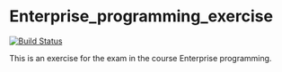 # Enterprise_programming_exercise
[![Build Status](https://travis-ci.org/alexander474/Enterprise_programming_exercise.svg?branch=master)](https://travis-ci.org/alexander474/Enterprise_programming_exercise)


This is an exercise for the exam in the course Enterprise programming.
